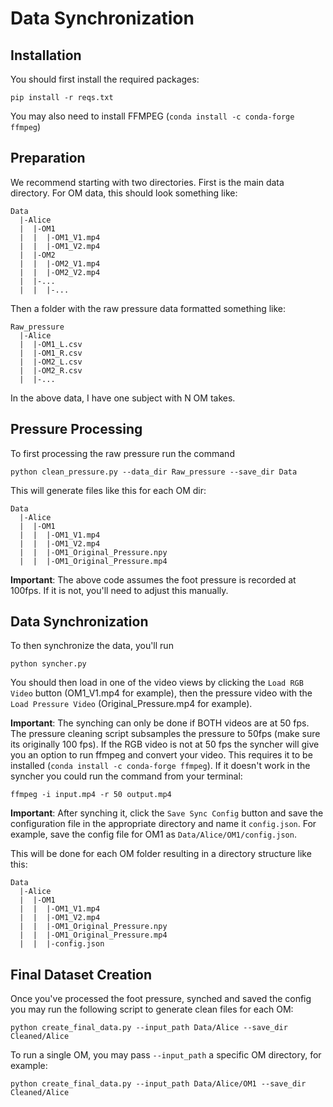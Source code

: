 # Data Synchronization

## Installation

You should first install the required packages:

```
pip install -r reqs.txt
```

You may also need to install FFMPEG (`conda install -c conda-forge ffmpeg`)

## Preparation

We recommend starting with two directories. First is the main data directory. For OM data, this should look something like: 

```
Data
  |-Alice
  |  |-OM1
  |  |  |-OM1_V1.mp4
  |  |  |-OM1_V2.mp4
  |  |-OM2
  |  |  |-OM2_V1.mp4
  |  |  |-OM2_V2.mp4
  |  |-...
  |  |  |-...
  ```

Then a folder with the raw pressure data formatted something like:
```
Raw_pressure
  |-Alice
  |  |-OM1_L.csv
  |  |-OM1_R.csv
  |  |-OM2_L.csv
  |  |-OM2_R.csv
  |  |-...
```
In the above data, I have one subject with N OM takes.

## Pressure Processing

To first processing the raw pressure run the command

```
python clean_pressure.py --data_dir Raw_pressure --save_dir Data
```

This will generate files like this for each OM dir:
```
Data
  |-Alice
  |  |-OM1
  |  |  |-OM1_V1.mp4
  |  |  |-OM1_V2.mp4
  |  |  |-OM1_Original_Pressure.npy
  |  |  |-OM1_Original_Pressure.mp4
```

**Important**: The above code assumes the foot pressure is recorded at 100fps. If it is not, you'll need to adjust this manually.

## Data Synchronization

To then synchronize the data, you'll run 

```
python syncher.py
```

You should then load in one of the video views by clicking the `Load RGB Video` button (OM1_V1.mp4 for example), then the pressure video with the `Load Pressure Video` (Original_Pressure.mp4 for example).

**Important**: The synching can only be done if BOTH videos are at 50 fps. The pressure cleaning script subsamples the pressure to 50fps (make sure its originally 100 fps). If the RGB video is not at 50 fps the syncher will give you an option to run ffmpeg and convert your video. This requires it to be installed (`conda install -c conda-forge ffmpeg`). If it doesn't work in the syncher you could run the command from your terminal: 

```
ffmpeg -i input.mp4 -r 50 output.mp4
```

**Important**: After synching it, click the `Save Sync Config` button and save the configuration file in the appropriate directory and name it `config.json`. For example, save the config file for OM1 as `Data/Alice/OM1/config.json`.

This will be done for each OM folder resulting in a directory structure like this:

```
Data
  |-Alice
  |  |-OM1
  |  |  |-OM1_V1.mp4
  |  |  |-OM1_V2.mp4
  |  |  |-OM1_Original_Pressure.npy
  |  |  |-OM1_Original_Pressure.mp4
  |  |  |-config.json
```

## Final Dataset Creation

Once you've processed the foot pressure, synched and saved the config you may run the following script to generate clean files for each OM:

```
python create_final_data.py --input_path Data/Alice --save_dir Cleaned/Alice
```

To run a single OM, you may pass `--input_path` a specific OM directory, for example:
```
python create_final_data.py --input_path Data/Alice/OM1 --save_dir Cleaned/Alice
```
